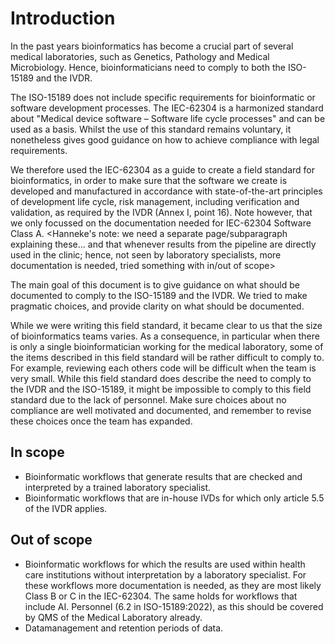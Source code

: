 # Introduction

In the past years bioinformatics has become a crucial part of several medical laboratories, such as Genetics, Pathology and Medical Microbiology. Hence, bioinformaticians need to comply to both the ISO-15189 and the IVDR.

The ISO-15189 does not include specific requirements for bioinformatic or software development processes.
The IEC-62304 is a harmonized standard about "Medical device software – Software life cycle processes" and can be used as a basis.
Whilst the use of this standard remains voluntary, it nonetheless gives good guidance on how to achieve compliance with legal requirements.

We therefore used the IEC-62304 as a guide to create a field standard for bioinformatics, in order to make sure that the software we create is developed and manufactured in accordance with state-of-the-art principles of development life cycle, risk management, including verification and validation, as required by the IVDR (Annex I, point 16). Note however, that we only focussed on the documentation needed for IEC-62304 Software Class A. <Hanneke's note: we need a separate page/subparagraph explaining these... and that whenever results from the pipeline are directly used in the clinic; hence, not seen by laboratory specialists, more documentation is needed, tried something with in/out of scope>

The main goal of this document is to give guidance on what should be documented to comply to the ISO-15189 and the IVDR. We tried to make pragmatic choices, and provide clarity on what should be documented.

While we were writing this field standard, it became clear to us that the size of bioinformatics teams varies. As a consequence, in particular when there is only a single bioinformatician working for the medical laboratory, some of the items described in this field standard will be rather difficult to comply to. For example, reviewing each others code will be difficult when the team is very small. While this field standard does describe the need to comply to the IVDR and the ISO-15189, it might be impossible to comply to this field standard due to the lack of personnel. Make sure choices about no compliance are well motivated and documented, and remember to revise these choices once the team has expanded.

## In scope

-   Bioinformatic workflows that generate results that are checked and interpreted by a trained laboratory specialist.
-   Bioinformatic workflows that are in-house IVDs for which only article 5.5 of the IVDR applies.

## Out of scope

-   Bioinformatic workflows for which the results are used within health care institutions without interpretation by a laboratory specialist. For these workflows more documentation is needed, as they are most likely Class B or C in the IEC-62304. The same holds for workflows that include AI. Personnel (6.2 in ISO-15189:2022), as this should be covered by QMS of the Medical Laboratory already.
-   Datamanagement and retention periods of data.
